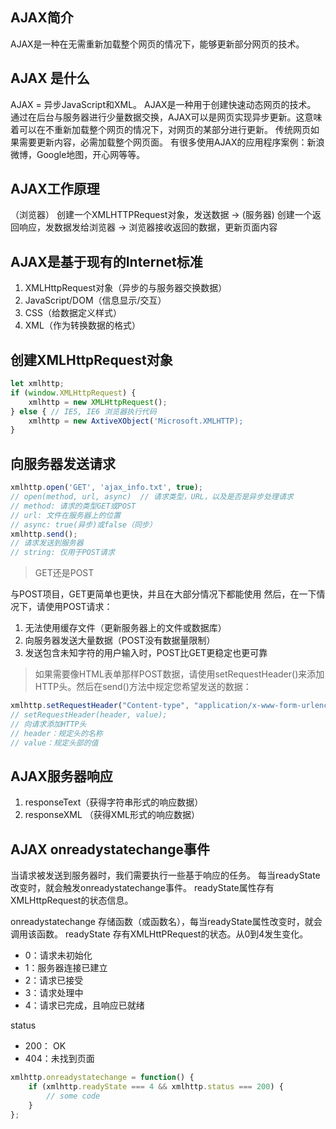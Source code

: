 ## AJAX简介

AJAX是一种在无需重新加载整个网页的情况下，能够更新部分网页的技术。

## AJAX 是什么

AJAX = 异步JavaScript和XML。
AJAX是一种用于创建快速动态网页的技术。
通过在后台与服务器进行少量数据交换，AJAX可以是网页实现异步更新。这意味着可以在不重新加载整个网页的情况下，对网页的某部分进行更新。
传统网页如果需要更新内容，必需加载整个网页面。
有很多使用AJAX的应用程序案例：新浪微博，Google地图，开心网等等。

## AJAX工作原理

（浏览器） 创建一个XMLHTTPRequest对象，发送数据 -> (服务器) 创建一个返回响应，发数据发给浏览器 -> 浏览器接收返回的数据，更新页面内容

## AJAX是基于现有的Internet标准

1. XMLHttpRequest对象（异步的与服务器交换数据）
2. JavaScript/DOM（信息显示/交互）
3. CSS（给数据定义样式）
4. XML（作为转换数据的格式）

## 创建XMLHttpRequest对象

```js
let xmlhttp;
if (window.XMLHttpRequest) {
    xmlhttp = new XMLHttpRequest();
} else { // IE5, IE6 浏览器执行代码
    xmlhttp = new AxtiveXObject('Microsoft.XMLHTTP);
}
```

## 向服务器发送请求

```js
xmlhttp.open('GET', 'ajax_info.txt', true);
// open(method, url, async)  // 请求类型，URL，以及是否是异步处理请求
// method: 请求的类型GET或POST
// url: 文件在服务器上的位置
// async: true(异步)或false（同步）
xmlhttp.send();
// 请求发送到服务器
// string: 仅用于POST请求
```

> GET还是POST

与POST项目，GET更简单也更快，并且在大部分情况下都能使用
然后，在一下情况下，请使用POST请求：
1. 无法使用缓存文件（更新服务器上的文件或数据库）
2. 向服务器发送大量数据（POST没有数据量限制）
3. 发送包含未知字符的用户输入时，POST比GET更稳定也更可靠

> 如果需要像HTML表单那样POST数据，请使用setRequestHeader()来添加HTTP头。然后在send()方法中规定您希望发送的数据：

```js
xmlhttp.setRequestHeader("Content-type", "application/x-www-form-urlencoded");
// setRequestHeader(header, value);
// 向请求添加HTTP头
// header：规定头的名称
// value：规定头部的值
```

## AJAX服务器响应

1. responseText（获得字符串形式的响应数据）
2. responseXML （获得XML形式的响应数据）

## AJAX onreadystatechange事件

当请求被发送到服务器时，我们需要执行一些基于响应的任务。
每当readyState改变时，就会触发onreadystatechange事件。
readyState属性存有XMLHttpRequest的状态信息。

onreadystatechange 存储函数（或函数名），每当readyState属性改变时，就会调用该函数。
readyState 存有XMLHttPRequest的状态。从0到4发生变化。
- 0：请求未初始化
- 1：服务器连接已建立
- 2：请求已接受
- 3：请求处理中
- 4：请求已完成，且响应已就绪

status

- 200： OK
- 404：未找到页面

```js
xmlhttp.onreadystatechange = function() {
    if (xmlhttp.readyState === 4 && xmlhttp.status === 200) {
        // some code
    }
};
```









